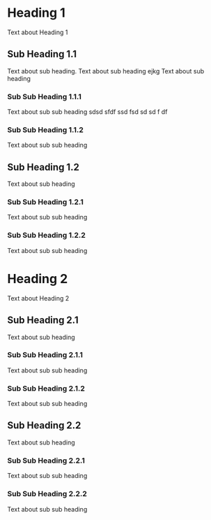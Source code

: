 # Heading 1
Text about Heading 1

## Sub Heading 1.1
Text about sub heading. Text about sub heading
ejkg
Text about sub heading
### Sub Sub Heading 1.1.1
Text about sub sub heading
sdsd
sfdf
ssd
fsd
sd
sd
f
df
### Sub Sub Heading 1.1.2
Text about sub sub heading

## Sub Heading 1.2
Text about sub heading
### Sub Sub Heading 1.2.1
Text about sub sub heading
### Sub Sub Heading 1.2.2
Text about sub sub heading

# Heading 2
Text about Heading 2

## Sub Heading 2.1
Text about sub heading
### Sub Sub Heading 2.1.1
Text about sub sub heading
### Sub Sub Heading 2.1.2
Text about sub sub heading

## Sub Heading 2.2
Text about sub heading
### Sub Sub Heading 2.2.1
Text about sub sub heading
### Sub Sub Heading 2.2.2
Text about sub sub heading